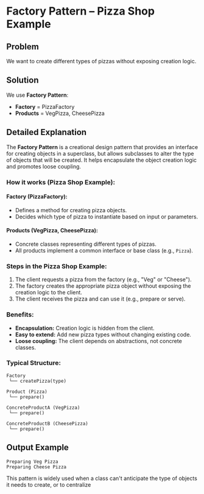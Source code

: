 # Factory Pattern – Pizza Shop Example

## Problem
We want to create different types of pizzas without exposing creation logic.

## Solution
We use **Factory Pattern**:
- **Factory** = PizzaFactory
- **Products** = VegPizza, CheesePizza

## Detailed Explanation

The **Factory Pattern** is a creational design pattern that provides an interface for creating objects in a superclass, but allows subclasses to alter the type of objects that will be created. It helps encapsulate the object creation logic and promotes loose coupling.

### How it works (Pizza Shop Example):

#### Factory (PizzaFactory):
- Defines a method for creating pizza objects.
- Decides which type of pizza to instantiate based on input or parameters.

#### Products (VegPizza, CheesePizza):
- Concrete classes representing different types of pizzas.
- All products implement a common interface or base class (e.g., `Pizza`).

### Steps in the Pizza Shop Example:
1. The client requests a pizza from the factory (e.g., "Veg" or "Cheese").
2. The factory creates the appropriate pizza object without exposing the creation logic to the client.
3. The client receives the pizza and can use it (e.g., prepare or serve).

### Benefits:
- **Encapsulation:** Creation logic is hidden from the client.
- **Easy to extend:** Add new pizza types without changing existing code.
- **Loose coupling:** The client depends on abstractions, not concrete classes.

### Typical Structure:
```
Factory
 └── createPizza(type)

Product (Pizza)
 └── prepare()

ConcreteProductA (VegPizza)
 └── prepare()

ConcreteProductB (CheesePizza)
 └── prepare()
```

## Output Example
```
Preparing Veg Pizza
Preparing Cheese Pizza
```

This pattern is widely used when a class can't anticipate the type of objects it needs to create, or to centralize